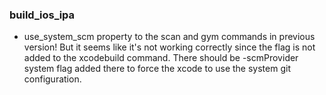 ### build_ios_ipa
- use_system_scm property to the scan and gym commands in previous version!
But it seems like it's not working correctly since the flag is not added to the xcodebuild command. There should be -scmProvider system flag added there to force the xcode to use the system git configuration.

